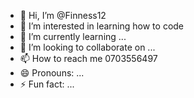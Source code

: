 - 👋 Hi, I’m @Finness12
- 👀 I’m interested in learning how to code
- 🌱 I’m currently learning ...
- 💞️ I’m looking to collaborate on ...
- 📫 How to reach me 0703556497
- 😄 Pronouns: ...
- ⚡ Fun fact: ...

<!---
Finness12/Finness12 is a ✨ special ✨ repository because its `README.md` (this file) appears on your GitHub profile.
You can click the Preview link to take a look at your changes.
--->
